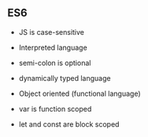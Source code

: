 ## ES6

* JS is case-sensitive
* Interpreted language
* semi-colon is optional
* dynamically typed language
* Object oriented (functional language)

* var is function scoped
* let and const are block scoped